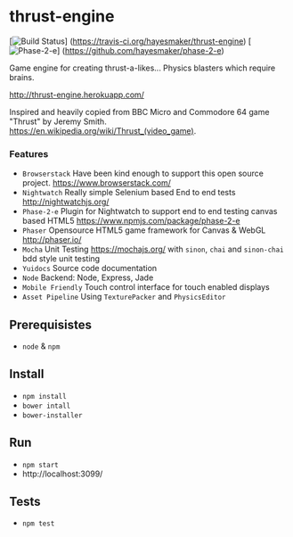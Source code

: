 # thrust-engine
[![Build Status](https://travis-ci.org/hayesmaker/thrust-engine.svg?branch=master)]
(https://travis-ci.org/hayesmaker/thrust-engine)
[![Phase-2-e](https://img.shields.io/badge/e2e-phase--2--e-green.svg)]
(https://github.com/hayesmaker/phase-2-e)

Game engine for creating thrust-a-likes...  Physics blasters which require brains.

http://thrust-engine.herokuapp.com/

Inspired and heavily copied from BBC Micro and Commodore 64 game "Thrust" by Jeremy Smith.  
https://en.wikipedia.org/wiki/Thrust_(video_game).

### Features
- `Browserstack` Have been kind enough to support this open source project. https://www.browserstack.com/
- `Nightwatch` Really simple Selenium based End to end tests http://nightwatchjs.org/
- `Phase-2-e` Plugin for Nightwatch to support end to end testing canvas based HTML5 https://www.npmjs.com/package/phase-2-e
- `Phaser` Opensource HTML5 game framework for Canvas & WebGL http://phaser.io/
- `Mocha` Unit Testing https://mochajs.org/ with `sinon`, `chai` and `sinon-chai` bdd style unit testing
- `Yuidocs` Source code documentation
- `Node` Backend: Node, Express, Jade
- `Mobile Friendly` Touch control interface for touch enabled displays
- `Asset Pipeline` Using `TexturePacker` and `PhysicsEditor`

## Prerequisistes
- `node` & `npm`

## Install
- `npm install`
- `bower intall`
- `bower-installer`

## Run
- `npm start`
- http://localhost:3099/

## Tests
- `npm test`